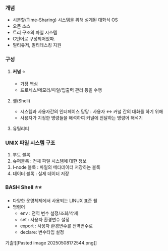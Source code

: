 
### 개념 

- 시분할(Time-Sharing) 시스템을 위해 설계된 대화식 OS
- 오픈 소스 
- 트리 구조의 파일 시스템
- C언어로 구성되어있따.
- 멀티유저, 멀티테스킹 지원

### 구성 
1. **커널**  ⭐
	- 가장 핵심 
	- 프로세스/메모리/파일/입출력 관리 등을 수행
	  
2. 쉘(Shell)
	- 시스템과 사용자간의 인터페이스 담당 : 사용자 ↔ 커널  간의 대화를 하기 위해
	- 사용자가 지정한 명령들을 해석하여 커널에 전달하는 명령어 해석기
3. 유틸리티 


### UNIX 파일 시스템 구조 

1. 부트 블록
2. 슈퍼블록 : 전체 파일 시스템에 대한 정보 
3. I-node 블록 : 파일의 메타데이터 저장하는 블록
4. 데이터 블록 : 실제 데이터 저장 


### BASH Shell ⭐⭐

- 다양한 운영체제에서 사용되는 LINUX 표준 쉘 
- 명령어
	- env : 전역 변수 설정/조회/삭제
	- set : 사용자 환경변수 설정
	- export : 사용자 환경변수를 전역변수로 
	- declare: 변수타입 설정 

 기출![[Pasted image 20250508172544.png]]


